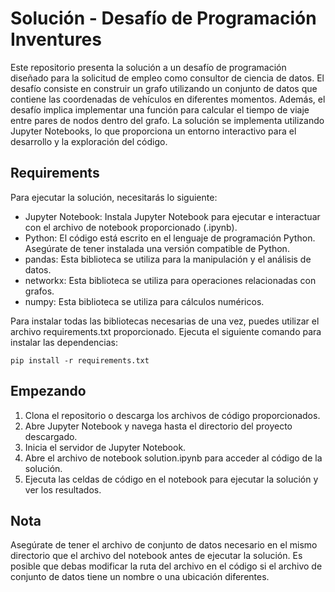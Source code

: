 # Solución - Desafío de Programación Inventures

Este repositorio presenta la solución a un desafío de programación diseñado para la solicitud de empleo como consultor de ciencia de datos. El desafío consiste en construir un grafo utilizando un conjunto de datos que contiene las coordenadas de vehículos en diferentes momentos. Además, el desafío implica implementar una función para calcular el tiempo de viaje entre pares de nodos dentro del grafo. La solución se implementa utilizando Jupyter Notebooks, lo que proporciona un entorno interactivo para el desarrollo y la exploración del código.

## Requirements

Para ejecutar la solución, necesitarás lo siguiente:

- Jupyter Notebook: Instala Jupyter Notebook para ejecutar e interactuar con el archivo de notebook proporcionado (.ipynb).
- Python: El código está escrito en el lenguaje de programación Python. Asegúrate de tener instalada una versión compatible de Python.
- pandas: Esta biblioteca se utiliza para la manipulación y el análisis de datos.
- networkx: Esta biblioteca se utiliza para operaciones relacionadas con grafos.
- numpy: Esta biblioteca se utiliza para cálculos numéricos.

Para instalar todas las bibliotecas necesarias de una vez, puedes utilizar el archivo requirements.txt proporcionado. Ejecuta el siguiente comando para instalar las dependencias:

```
pip install -r requirements.txt
```

## Empezando

1. Clona el repositorio o descarga los archivos de código proporcionados.
2. Abre Jupyter Notebook y navega hasta el directorio del proyecto descargado.
3. Inicia el servidor de Jupyter Notebook.
4. Abre el archivo de notebook solution.ipynb para acceder al código de la solución.
5. Ejecuta las celdas de código en el notebook para ejecutar la solución y ver los resultados.

## Nota

Asegúrate de tener el archivo de conjunto de datos necesario en el mismo directorio que el archivo del notebook antes de ejecutar la solución. Es posible que debas modificar la ruta del archivo en el código si el archivo de conjunto de datos tiene un nombre o una ubicación diferentes.